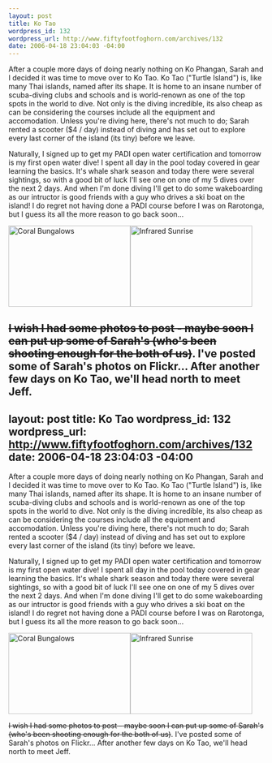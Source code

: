```yaml
--- 
layout: post
title: Ko Tao
wordpress_id: 132
wordpress_url: http://www.fiftyfootfoghorn.com/archives/132
date: 2006-04-18 23:04:03 -04:00
---
```

After a couple more days of doing nearly nothing on Ko Phangan, Sarah and I decided it was time to move over to Ko Tao. Ko Tao ("Turtle Island")  is, like many Thai islands, named after its shape. It is home to an insane number of scuba-diving clubs and schools and is world-renown as one of the top spots in the world to dive. Not only is the diving incredible, its also cheap as can be considering the courses include all the equipment and accomodation. Unless you're diving here, there's not much to do; Sarah rented a scooter ($4 / day) instead of diving and has set out to explore every last corner of the island (its tiny) before we leave.

Naturally, I signed up to get my PADI open water certification and tomorrow is my first open water dive! I spent all day in the pool today covered in gear learning the basics. It's whale shark season and today there were several sightings, so with a good bit of luck I'll see one on one of my 5 dives over the next 2 days. And when I'm done diving I'll get to do some wakeboarding as our intructor is good friends with a guy who drives a ski boat on the island! I do regret not having done a PADI course before I was on Rarotonga, but I guess its all the more reason to go back soon...

<a href="http://flickr.com/photos/fiftyfeet/133267842"><img src="http://static.flickr.com/53/133267842_73d8213343_m.jpg" width="240" height="160" alt="Coral Bungalows" border="0" /></a><a href="http://flickr.com/photos/fiftyfeet/133267846"><img src="http://static.flickr.com/55/133267846_ac462b9061_m.jpg" width="240" height="160" alt="Infrared Sunrise" border="0" /></a> 

<s>I wish I had some photos to post - maybe soon I can put up some of Sarah's (who's been shooting enough for the both of us)</s>.  I've posted some of Sarah's photos on Flickr... After another few days on Ko Tao, we'll head north to meet Jeff.
--- 
layout: post
title: Ko Tao
wordpress_id: 132
wordpress_url: http://www.fiftyfootfoghorn.com/archives/132
date: 2006-04-18 23:04:03 -04:00
---
After a couple more days of doing nearly nothing on Ko Phangan, Sarah and I decided it was time to move over to Ko Tao. Ko Tao ("Turtle Island")  is, like many Thai islands, named after its shape. It is home to an insane number of scuba-diving clubs and schools and is world-renown as one of the top spots in the world to dive. Not only is the diving incredible, its also cheap as can be considering the courses include all the equipment and accomodation. Unless you're diving here, there's not much to do; Sarah rented a scooter ($4 / day) instead of diving and has set out to explore every last corner of the island (its tiny) before we leave.

Naturally, I signed up to get my PADI open water certification and tomorrow is my first open water dive! I spent all day in the pool today covered in gear learning the basics. It's whale shark season and today there were several sightings, so with a good bit of luck I'll see one on one of my 5 dives over the next 2 days. And when I'm done diving I'll get to do some wakeboarding as our intructor is good friends with a guy who drives a ski boat on the island! I do regret not having done a PADI course before I was on Rarotonga, but I guess its all the more reason to go back soon...

<a href="http://flickr.com/photos/fiftyfeet/133267842"><img src="http://static.flickr.com/53/133267842_73d8213343_m.jpg" width="240" height="160" alt="Coral Bungalows" border="0" /></a><a href="http://flickr.com/photos/fiftyfeet/133267846"><img src="http://static.flickr.com/55/133267846_ac462b9061_m.jpg" width="240" height="160" alt="Infrared Sunrise" border="0" /></a> 

<s>I wish I had some photos to post - maybe soon I can put up some of Sarah's (who's been shooting enough for the both of us)</s>.  I've posted some of Sarah's photos on Flickr... After another few days on Ko Tao, we'll head north to meet Jeff.
